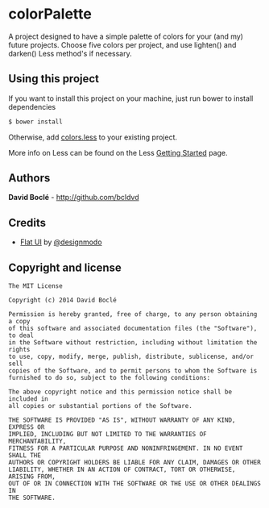 colorPalette
=====================

A project designed to have a simple palette of colors for your (and my) future projects. Choose five colors per project, and use lighten() and darken() Less method's if necessary.

## Using this project

If you want to install this project on your machine, just run bower to install dependencies

```bash
$ bower install
```

Otherwise, add [colors.less](https://github.com/bcldvd/colorPalette/blob/master/app/styles/less/colors.less) to your existing project.

More info on Less can be found on the Less [Getting Started](http://lesscss.org/) page.


## Authors

**David Boclé** - http://github.com/bcldvd


## Credits

- [Flat UI](http://designmodo.github.io/Flat-UI/) by [@designmodo](https://github.com/designmodo)


## Copyright and license

    The MIT License

    Copyright (c) 2014 David Boclé

    Permission is hereby granted, free of charge, to any person obtaining a copy
    of this software and associated documentation files (the "Software"), to deal
    in the Software without restriction, including without limitation the rights
    to use, copy, modify, merge, publish, distribute, sublicense, and/or sell
    copies of the Software, and to permit persons to whom the Software is
    furnished to do so, subject to the following conditions:

    The above copyright notice and this permission notice shall be included in
    all copies or substantial portions of the Software.

    THE SOFTWARE IS PROVIDED "AS IS", WITHOUT WARRANTY OF ANY KIND, EXPRESS OR
    IMPLIED, INCLUDING BUT NOT LIMITED TO THE WARRANTIES OF MERCHANTABILITY,
    FITNESS FOR A PARTICULAR PURPOSE AND NONINFRINGEMENT. IN NO EVENT SHALL THE
    AUTHORS OR COPYRIGHT HOLDERS BE LIABLE FOR ANY CLAIM, DAMAGES OR OTHER
    LIABILITY, WHETHER IN AN ACTION OF CONTRACT, TORT OR OTHERWISE, ARISING FROM,
    OUT OF OR IN CONNECTION WITH THE SOFTWARE OR THE USE OR OTHER DEALINGS IN
    THE SOFTWARE.